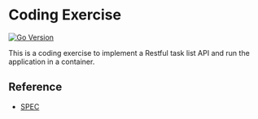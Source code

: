 # Coding Exercise

[![Go Version](https://img.shields.io/badge/Go-v1.17.8-blue.svg)](https://golang.org/doc/go1.17.8)

This is a coding exercise to implement a Restful task list API and run the application in a container.

## Reference

- [SPEC](document/spec.md)

